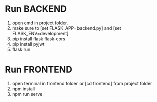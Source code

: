 # Run BACKEND

1. open cmd in project folder.
2. make sure to [set FLASK_APP=backend.py] and [set FLASK_ENV=development]
3. pip install flask flask-cors
4. pip install pyjwt
5. flask run

# Run FRONTEND

1. open terminal in frontend folder or [cd frontend] from project folder
2. npm install
2. npm run serve

